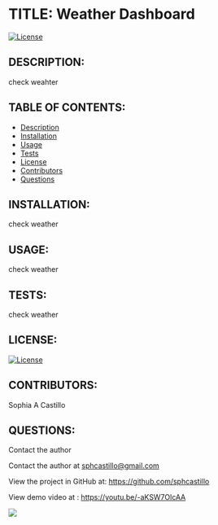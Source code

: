 
  # TITLE: Weather Dashboard
  
 [![License](https://img.shields.io/badge/License-Boost%201.0-lightblue.svg)](https://www.boost.org/LICENSE_1_0.txt)

  ## DESCRIPTION:
  check weahter

  ## TABLE OF CONTENTS:
  - [Description](#description)
  - [Installation](#installation)
  - [Usage](#usage)
  - [Tests](#tests)
  - [License](#license)
  - [Contributors](#contributors)
  - [Questions](#questions)
 


  ## INSTALLATION:
  check weather

 ## USAGE:
  check weather

 ## TESTS:
  check weather

## LICENSE:
  [![License](https://img.shields.io/badge/License-Boost%201.0-lightblue.svg)](https://www.boost.org/LICENSE_1_0.txt)

 ## CONTRIBUTORS:
  Sophia A Castillo

  ## QUESTIONS:
  Contact the author

  
 Contact the author at sphcastillo@gmail.com
  
 View the project in GitHub at: https://github.com/sphcastillo
  
 View demo video at : https://youtu.be/-aKSW7OlcAA
 
  
 <img src="https://avatars1.githubusercontent.com/u/41237903?v=4"/>




